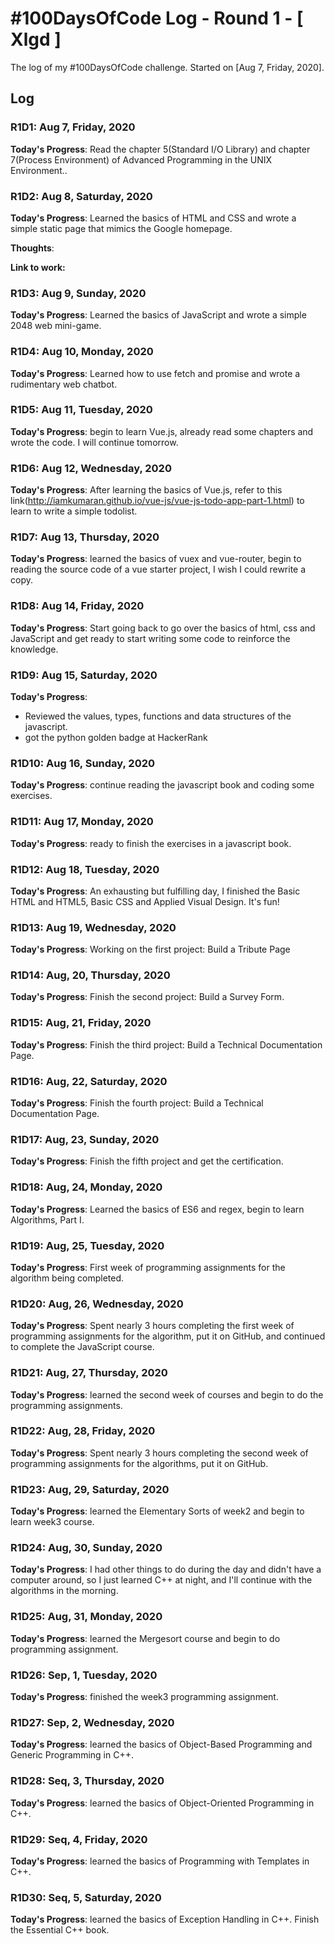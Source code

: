 # #100DaysOfCode Log - Round 1 - [ Xlgd ]

The log of my #100DaysOfCode challenge. Started on [Aug 7, Friday, 2020].

## Log

### R1D1: Aug 7, Friday, 2020

**Today's Progress**: Read the chapter 5(Standard I/O Library) and chapter 7(Process Environment) of Advanced Programming in the UNIX Environment..

### R1D2: Aug 8, Saturday, 2020

**Today's Progress**: Learned the basics of HTML and CSS and wrote a simple static page that mimics the Google homepage.

**Thoughts**:

**Link to work:**

### R1D3: Aug 9, Sunday, 2020

**Today's Progress**: Learned the basics of JavaScript and wrote a simple 2048 web mini-game.

### R1D4: Aug 10, Monday, 2020

**Today's Progress**: Learned how to use fetch and promise and wrote a rudimentary web chatbot.

### R1D5: Aug 11, Tuesday, 2020

**Today's Progress**: begin to learn Vue.js, already read some chapters and wrote the code. I will continue tomorrow.

### R1D6: Aug 12, Wednesday, 2020

**Today's Progress**: After learning the basics of Vue.js, refer to this link(http://iamkumaran.github.io/vue-js/vue-js-todo-app-part-1.html) to learn to write a simple todolist.

### R1D7: Aug 13, Thursday, 2020

**Today's Progress**: learned the basics of vuex and vue-router, begin to reading the source code of a vue starter project, I wish I could rewrite a copy.

### R1D8: Aug 14, Friday, 2020

**Today's Progress**: Start going back to go over the basics of html, css and JavaScript and get ready to start writing some code to reinforce the knowledge.

### R1D9: Aug 15, Saturday, 2020

**Today's Progress**: 
- Reviewed the values, types, functions and data structures of the javascript. 
- got the python golden badge at HackerRank

### R1D10: Aug 16, Sunday, 2020

**Today's Progress**: continue reading the javascript book and coding some exercises.

### R1D11: Aug 17, Monday, 2020

**Today's Progress**: ready to finish the exercises in a javascript book.

### R1D12: Aug 18, Tuesday, 2020

**Today's Progress**: An exhausting but fulfilling day, I finished the Basic HTML and HTML5, Basic CSS and Applied Visual Design.  It's fun!

### R1D13: Aug 19, Wednesday, 2020

**Today's Progress**: Working on the first project: Build a Tribute Page

### R1D14: Aug, 20, Thursday, 2020

**Today's Progress**: Finish the second project: Build a Survey Form.

### R1D15: Aug, 21, Friday, 2020

**Today's Progress**: Finish the third project: Build a Technical Documentation Page.

### R1D16: Aug, 22, Saturday, 2020

**Today's Progress**: Finish the fourth project: Build a Technical Documentation Page.

### R1D17: Aug, 23, Sunday, 2020

**Today's Progress**: Finish the fifth project and get the certification.

### R1D18: Aug, 24, Monday, 2020

**Today's Progress**: Learned the basics of ES6 and regex, begin to learn Algorithms, Part I.

### R1D19: Aug, 25, Tuesday, 2020

**Today's Progress**: First week of programming assignments for the algorithm being completed.

### R1D20: Aug, 26, Wednesday, 2020

**Today's Progress**: Spent nearly 3 hours completing the first week of programming assignments for the algorithm, put it on GitHub, and continued to complete the JavaScript course.

### R1D21: Aug, 27, Thursday, 2020

**Today's Progress**: learned the second week of courses and begin to do the programming assignments.

### R1D22: Aug, 28, Friday, 2020

**Today's Progress**: Spent nearly 3 hours completing the second week of programming assignments for the algorithms, put it on GitHub.

### R1D23: Aug, 29, Saturday, 2020

**Today's Progress**: learned the Elementary Sorts of week2 and begin to learn week3 course.

### R1D24: Aug, 30, Sunday, 2020

**Today's Progress**: I had other things to do during the day and didn't have a computer around, so I just learned C++ at night, and I'll continue with the algorithms in the morning.

### R1D25: Aug, 31, Monday, 2020

**Today's Progress**: learned the Mergesort course and begin to do programming assignment.

### R1D26: Sep, 1, Tuesday, 2020

**Today's Progress**: finished the week3 programming assignment.

### R1D27: Sep, 2, Wednesday, 2020

**Today's Progress**: learned the basics of Object-Based Programming and Generic Programming in C++.

### R1D28: Seq, 3, Thursday, 2020

**Today's Progress**: learned the basics of Object-Oriented Programming in C++.

### R1D29: Seq, 4, Friday, 2020

**Today's Progress**: learned the basics of Programming with Templates in C++.

### R1D30: Seq, 5, Saturday, 2020

**Today's Progress**: learned the basics of Exception Handling in C++. Finish the Essential C++ book.